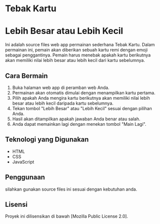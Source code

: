 # Tebak Kartu
# Lebih Besar atau Lebih Kecil

Ini adalah source files web app permainan sederhana Tebak Kartu.
Dalam permainan ini, pemain akan diberikan sebuah kartu remi
dengan emoji sebagai penggantinya. Pemain harus menebak apakah kartu berikutnya
akan memiliki nilai lebih besar atau lebih kecil dari kartu sebelumnya.

## Cara Bermain

1. Buka halaman web app di peramban web Anda.
2. Permainan akan otomatis dimulai dengan menampilkan kartu pertama.
3. Pilih apakah Anda mengira kartu berikutnya akan memiliki nilai lebih besar atau lebih kecil daripada kartu sebelumnya.
4. Tekan tombol "Lebih Besar" atau "Lebih Kecil" sesuai dengan pilihan Anda.
5. Hasil akan ditampilkan apakah jawaban Anda benar atau salah.
6. Anda dapat memainkan lagi dengan menekan tombol "Main Lagi".

## Teknologi yang Digunakan

- HTML
- CSS
- JavaScript

## Penggunaan

silahkan gunakan source files ini sesuai dengan kebutuhan anda.

## Lisensi

Proyek ini dilisensikan di bawah [Mozilla Public License 2.0].
